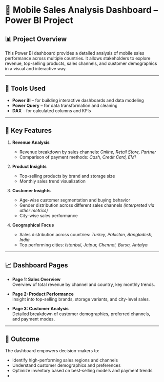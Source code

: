 # 📱 Mobile Sales Analysis Dashboard – Power BI Project

## 📊 Project Overview

This Power BI dashboard provides a detailed analysis of mobile sales performance across multiple countries. It allows stakeholders to explore revenue, top-selling products, sales channels, and customer demographics in a visual and interactive way.

---

## 🧩 Tools Used

- **Power BI** – for building interactive dashboards and data modeling  
- **Power Query** – for data transformation and cleaning  
- **DAX** – for calculated columns and KPIs

---

## 📌 Key Features

1. **Revenue Analysis**
   - Revenue breakdown by sales channels: *Online, Retail Store, Partner*
   - Comparison of payment methods: *Cash, Credit Card, EMI*

2. **Product Insights**
   - Top-selling products by brand and storage size
   - Monthly sales trend visualization

3. **Customer Insights**
   - Age-wise customer segmentation and buying behavior
   - Gender distribution across different sales channels *(interpreted via other metrics)*
   - City-wise sales performance

4. **Geographical Focus**
   - Sales distribution across countries: *Turkey, Pakistan, Bangladesh, India*
   - Top performing cities: *Istanbul, Jaipur, Chennai, Bursa, Antalya*

---

## 📈 Dashboard Pages

- **Page 1: Sales Overview**  
  Overview of total revenue by channel and country, key monthly trends.

- **Page 2: Product Performance**  
  Insight into top-selling brands, storage variants, and city-level sales.

- **Page 3: Customer Analysis**  
  Detailed breakdown of customer demographics, preferred channels, and payment modes.

---

## 🚀 Outcome

The dashboard empowers decision-makers to:

- Identify high-performing sales regions and channels  
- Understand customer demographics and preferences  
- Optimize inventory based on best-selling models and payment trends
- 
